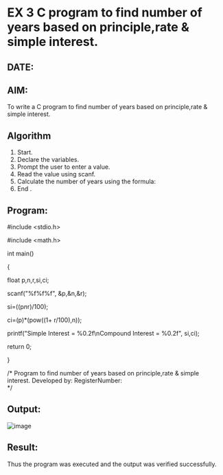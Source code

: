 # EX 3 C program to find number of years based on principle,rate & simple interest.
## DATE:
## AIM:
To write a C program to find number of years based on principle,rate & simple interest.

## Algorithm
1. Start.
2. Declare the variables.
3. Prompt the user to enter a value.
4. Read the value using scanf.
5. Calculate the number of years using the formula:
6. End .   

## Program:
#include <stdio.h>

#include <math.h>

int main()

{

 float p,n,r,si,ci;

 scanf("%f%f%f", &p,&n,&r);

 
 si=((p*n*r)/100);

 ci=(p)*(pow((1+ r/100),n));

 
 printf("Simple Interest = %0.2f\nCompound Interest = %0.2f", si,ci);

 return 0;

}


/*
Program to find number of years based on principle,rate & simple interest.
Developed by: 
RegisterNumber:  
*/

## Output:
![image](https://github.com/user-attachments/assets/ff45b6a0-0b15-4ee7-a36c-47370ec0e826)



## Result:
Thus the program was executed and the output was verified successfully.
